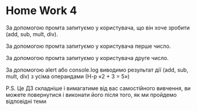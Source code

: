 # Home Work 4

За допомогою промта запитуємо у користувача, що він хоче зробити (add, sub, mult, div).

За допомогою промта запитуємо у користувача перше число.

За допомогою промта запитуємо у користувача друге число.

За допомогою alert або console.log виводимо результат дії (add, sub, mult, div) з усіма операндами (Н-р «2 + 3 = 5»)



P.S. Це ДЗ складніше і вимагатиме від вас самостійного вивчення, ви можете повернутися і виконати його після того, як ми пройдемо відповідні теми